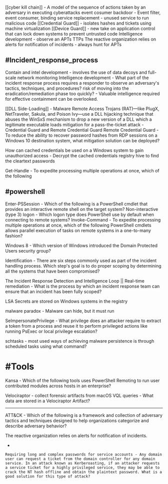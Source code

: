 [[cyber kill chain]] - A model of the sequence of actions taken by an adversary in executing cyberattacks
event cosumer backdoor - Event filter, event consumer, binding
service replacement - unused service to run malicious code
[[Credential Guard]] - isolates hashes and tickets using machine virtualization
[[Device Guard]] - new take on application control that can lock down systems to prevent untrusted code
Intelligence development - observe an APTs TTPs
The reactive organization relies on alerts for notification of incidents - always hunt for APTs
## #Incident_response_process
Contain and intel development - involves the use of data decoys and full-scale network monitoring
Intelligence development - What part of the incident response process requires a responder to observe an adversary's tactics, techniques, and procedures?
risk of moving into the eradication/remediation phase too quickly? - Valuable intelligence required for effective containment can be overlooked.

[[DLL Side-Loading]] - Malware Remote Access Trojans (RAT)—like PlugX, NetTraveler, Sakula, and Poison Ivy—use a DLL hijacking technique that abuses the WinSxS mechanism to drop a new version of a DLL which a legitimate executable loads
mitigation for a pass-the-ticket attack - Credential Guard and Remote Credential Guard
Remote Credential Guard - To reduce the ability to recover password hashes from RDP sessions on a Windows 10 destination system, what mitigation solution can be deployed?

How can cached credentials be used on a Windows system to gain unauthorized access - Decrypt the cached credentials registry hive to find the cleartext passwords

Get-Handle - To expedite processing multiple operations at once, which of the following 

## #powershell
Enter-PSSession - Which of the following is a PowerShell cmdlet that provides an interactive remote shell on the target system?
Non-interactive (type 3) logon - Which logon type does PowerShell use by default when connecting to remote systems?
Invoke-Command - To expedite processing multiple operations at once, which of the following PowerShell cmdlets allows parallel execution of tasks on remote systems in a one-to-many fashion?

Windows 8 - Which version of Windows introduced the Domain Protected Users security group?

Identification - There are six steps commonly used as part of the incident handling process. Which step's goal is to do proper scoping by determining all the systems that have been compromised?

The Incident Response Detection and Intelligence Loop || Real-time remediation - What is the process by which an incident response team can ensure that an incident has been fully scoped?

LSA Secrets are stored on Windows systems in the registry

malware paradox - Malware can hide, but it must run

SeImpersonatePrivilege - What privilege does an attacker require to extract a token from a process and reuse it to perform privileged actions like running PsExec or local privilege escalation?

schtasks - most used ways of achieving malware persistence is through scheduled tasks using what command?

# #Tools
Kansa - Which of the following tools uses PowerShell Remoting to run user contributed modules across hosts in an enterprise?

Velociraptor - collect forensic artifacts from macOS
VQL queries - What data are stored in a Velociraptor Artifact?

---------

ATT&CK - Which of the following is a framework and collection of adversary tactics and techniques designed to help organizations categorize and describe adversary behavior?

The reactive organization relies on alerts for notification of incidents.

-   
    
    Requiring long and complex passwords for service accounts - Any domain user can request a ticket from the domain controller for any domain service. In an attack known as Kerberoasting, if an attacker requests a service ticket for a highly privileged service, they may be able to crack the NT hash offline and obtain the plaintext password. What is a good solution for this type of attack?